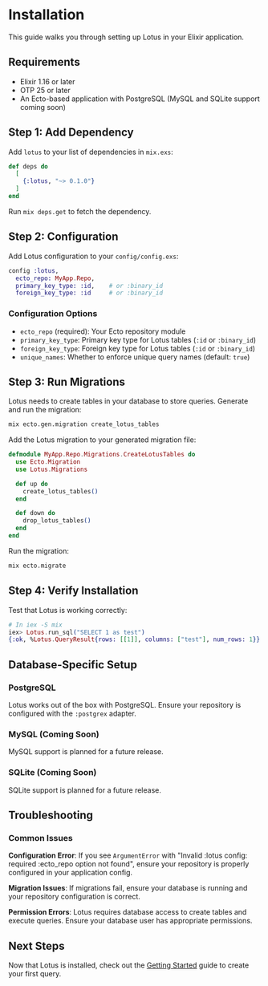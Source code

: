 # Installation

This guide walks you through setting up Lotus in your Elixir application.

## Requirements

- Elixir 1.16 or later
- OTP 25 or later
- An Ecto-based application with PostgreSQL (MySQL and SQLite support coming soon)

## Step 1: Add Dependency

Add `lotus` to your list of dependencies in `mix.exs`:

```elixir
def deps do
  [
    {:lotus, "~> 0.1.0"}
  ]
end
```

Run `mix deps.get` to fetch the dependency.

## Step 2: Configuration

Add Lotus configuration to your `config/config.exs`:

```elixir
config :lotus,
  ecto_repo: MyApp.Repo,
  primary_key_type: :id,    # or :binary_id
  foreign_key_type: :id     # or :binary_id
```

### Configuration Options

- `ecto_repo` (required): Your Ecto repository module
- `primary_key_type`: Primary key type for Lotus tables (`:id` or `:binary_id`)
- `foreign_key_type`: Foreign key type for Lotus tables (`:id` or `:binary_id`)
- `unique_names`: Whether to enforce unique query names (default: `true`)

## Step 3: Run Migrations

Lotus needs to create tables in your database to store queries. Generate and run the migration:

```bash
mix ecto.gen.migration create_lotus_tables
```

Add the Lotus migration to your generated migration file:

```elixir
defmodule MyApp.Repo.Migrations.CreateLotusTables do
  use Ecto.Migration
  use Lotus.Migrations

  def up do
    create_lotus_tables()
  end

  def down do
    drop_lotus_tables()
  end
end
```

Run the migration:

```bash
mix ecto.migrate
```

## Step 4: Verify Installation

Test that Lotus is working correctly:

```elixir
# In iex -S mix
iex> Lotus.run_sql("SELECT 1 as test")
{:ok, %Lotus.QueryResult{rows: [[1]], columns: ["test"], num_rows: 1}}
```

## Database-Specific Setup

### PostgreSQL

Lotus works out of the box with PostgreSQL. Ensure your repository is configured with the `:postgrex` adapter.

### MySQL (Coming Soon)

MySQL support is planned for a future release.

### SQLite (Coming Soon)

SQLite support is planned for a future release.

## Troubleshooting

### Common Issues

**Configuration Error**: If you see `ArgumentError` with "Invalid :lotus config: required :ecto_repo option not found", ensure your repository is properly configured in your application config.

**Migration Issues**: If migrations fail, ensure your database is running and your repository configuration is correct.

**Permission Errors**: Lotus requires database access to create tables and execute queries. Ensure your database user has appropriate permissions.

## Next Steps

Now that Lotus is installed, check out the [Getting Started](getting-started.md) guide to create your first query.
